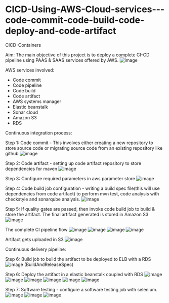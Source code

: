 # CICD-Using-AWS-Cloud-services---code-commit-code-build-code-deploy-and-code-artifact
CICD-Containers

Aim: The main objective of this project is to deploy a complete CI-CD pipeline using PAAS & SAAS services offered by AWS.
![image](https://user-images.githubusercontent.com/102613218/229357121-45314fec-e4ef-450b-8e6b-72853a00caf9.png)


AWS services involved:
- Code commit
- Code pipeline
- Code build
- Code artifact
- AWS systems manager
- Elastic beanstalk
- Sonar cloud
- Amazon S3
- RDS

Continuous integration process:

Step 1: Code commit - This involves either creating a new repository to store source code or migrating source code from an existing repository like github
![image](https://user-images.githubusercontent.com/102613218/229357249-784fd833-f024-4c59-accc-a161e0131001.png)

Step 2: Code artifact - setting up code artifact repository to store dependencies for maven
![image](https://user-images.githubusercontent.com/102613218/229358199-de1897d1-47d6-4294-9923-9266e2866143.png)

Step 3: Configure required parameters in aws parameter store
![image](https://user-images.githubusercontent.com/102613218/229358214-20d7b3e2-4e8a-4063-8cb3-799746ec7773.png)


Step 4: Code build job configuration - writing a build spec file(this will use dependencies from code artifact)
to perform mvn test, code analysis with checkstyle and sonarqube analysis.
![image](https://user-images.githubusercontent.com/102613218/229358246-f8babb96-b123-40d1-bfe2-59fc684950c2.png)

Step 5: If quality gates are passed, then invoke code build job to build & store the artifact.
The final artifact generated is stored in Amazon S3
![image](https://user-images.githubusercontent.com/102613218/229358311-3db27d44-bfc0-46b9-98c6-2aa306de25c9.png)

The complete CI pipeline flow
![image](https://user-images.githubusercontent.com/102613218/229358332-8fa53ce3-ee7b-411d-93c7-35ba6f64c2ab.png)
![image](https://user-images.githubusercontent.com/102613218/229358340-0d3abdd3-94d6-48d5-ad0e-57f1bc0238bf.png)
![image](https://user-images.githubusercontent.com/102613218/229358345-60bb759d-fb01-4d74-9585-a997593c0e84.png)
![image](https://user-images.githubusercontent.com/102613218/229358351-ca9ae8ef-b67c-4301-8b4b-addbfcb1833d.png)

Artifact gets uploaded in S3
![image](https://user-images.githubusercontent.com/102613218/229358358-5f868883-7b3e-401e-8198-2bd215d226af.png)

Continuous delivery pipeline:

Step 6: Build job to build the artifact to be deployed to ELB with a RDS
![image](https://user-images.githubusercontent.com/102613218/229358967-91e673f8-6ebd-4493-a50c-dbc562c6195d.png)
(BuildAndReleaseSpec)

Step 6: Deploy the artifact in a elastic beanstalk coupled with RDS
![image](https://user-images.githubusercontent.com/102613218/229358994-91a6198e-0e04-49ff-89e4-0db178692f26.png)
![image](https://user-images.githubusercontent.com/102613218/229359007-a63a214a-051d-4fef-9832-26e270e736a2.png)
![image](https://user-images.githubusercontent.com/102613218/229359021-fcb72804-b95a-4bfe-99be-53b24b99e744.png)
![image](https://user-images.githubusercontent.com/102613218/229359025-edc9424a-aa48-44cc-b7c0-d7bb2d08b8f0.png)
![image](https://user-images.githubusercontent.com/102613218/229359037-1965084d-a06f-48b1-b343-1fdb182edc06.png)
![image](https://user-images.githubusercontent.com/102613218/229359052-4018ad62-2306-4e70-9aec-ebc6620dca27.png)


Step 7: Software testing - configure a software testing job with selenium.
![image](https://user-images.githubusercontent.com/102613218/229359073-58b5cd7e-af78-4dab-b7c3-87d7589c2f7c.png)
![image](https://user-images.githubusercontent.com/102613218/229359089-36ae5e85-d79a-4b4b-ac41-cdd9ac63c5d5.png)
![image](https://user-images.githubusercontent.com/102613218/229359094-0b495524-85e7-41e6-8537-9137504afa0b.png)








